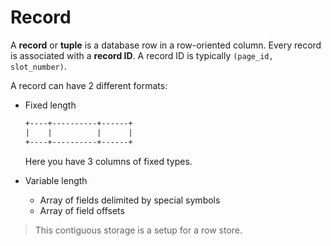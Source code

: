# Record

A **record** or **tuple** is a database row in a row-oriented column. Every record is associated with a **record ID**. A record ID is typically `(page_id, slot_number)`.

A record can have 2 different formats:

* Fixed length

    ```txt
    +----+----------+------+
    |    |          |      |
    +----+----------+------+
    ```

    Here you have 3 columns of fixed types.

* Variable length
    * Array of fields delimited by special symbols
    * Array of field offsets

> This contiguous storage is a setup for a row store.
